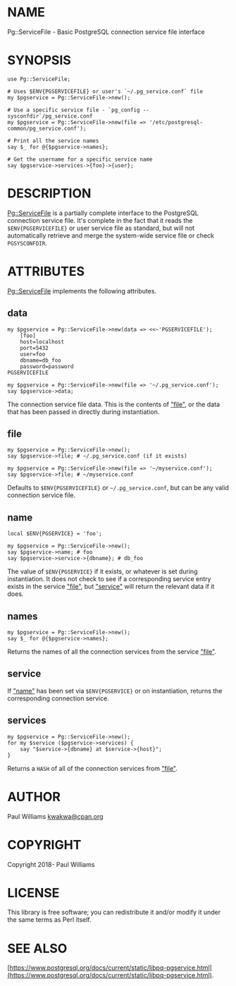 # NAME

Pg::ServiceFile - Basic PostgreSQL connection service file interface

# SYNOPSIS

    use Pg::ServiceFile;

    # Uses $ENV{PGSERVICEFILE} or user's `~/.pg_service.conf` file
    my $pgservice = Pg::ServiceFile->new();

    # Use a specific service file - `pg_config --sysconfdir`/pg_service.conf
    my $pgservice = Pg::ServiceFile->new(file => '/etc/postgresql-common/pg_service.conf');

    # Print all the service names
    say $_ for @{$pgservice->names};

    # Get the username for a specific service name
    say $pgservice->services->{foo}->{user};

# DESCRIPTION

[Pg::ServiceFile](https://metacpan.org/pod/Pg::ServiceFile) is a partially complete interface to the PostgreSQL
connection service file. It's complete in the fact that it reads the `$ENV{PGSERVICEFILE}` or user service file as standard, but will not
automatically retrieve and merge the system-wide service file or check
`PGSYSCONFDIR`.

# ATTRIBUTES

[Pg::ServiceFile](https://metacpan.org/pod/Pg::ServiceFile) implements the following attributes.

## data

    my $pgservice = Pg::ServiceFile->new(data => <<~'PGSERVICEFILE');
        [foo]
        host=localhost
        port=5432
        user=foo
        dbname=db_foo
        password=password
    PGSERVICEFILE

    my $pgservice = Pg::ServiceFile->new(file => '~/.pg_service.conf');
    say $pgservice->data;

The connection service file data. This is the contents of ["file"](#file), or the
data that has been passed in directly during instantiation.

## file

    my $pgservice = Pg::ServiceFile->new();
    say $pgservice->file; # ~/.pg_service.conf (if it exists)

    my $pgservice = Pg::ServiceFile->new(file => '~/myservice.conf');
    say $pgservice->file; # ~/myservice.conf

Defaults to `$ENV{PGSERVICEFILE}` or `~/.pg_service.conf`, but can be
any valid connection service file.

## name

    local $ENV{PGSERVICE} = 'foo';

    my $pgservice = Pg::ServiceFile->new();
    say $pgservice->name; # foo
    say $pgservice->service->{dbname}; # db_foo

The value of `$ENV{PGSERVICE}` if it exists, or whatever is set during
instantiation. It does not check to see if a corresponding service entry exists
in the service ["file"](#file), but ["service"](#service) will return the relevant data if
it does.

## names

    my $pgservice = Pg::ServiceFile->new();
    say $_ for @{$pgservice->names};

Returns the names of all the connection services from the service ["file"](#file).

## service

If ["name"](#name) has been set via `$ENV{PGSERVICE}` or on instantiation, returns
the corresponding connection service.

## services

    my $pgservice = Pg::ServiceFile->new();
    for my $service ($pgservice->services) {
        say "$service->{dbname} at $service->{host}";
    }

Returns a `HASH` of all of the connection services from ["file"](#file).

# AUTHOR

Paul Williams <kwakwa@cpan.org>

# COPYRIGHT

Copyright 2018- Paul Williams

# LICENSE

This library is free software; you can redistribute it and/or modify
it under the same terms as Perl itself.

# SEE ALSO

[https://www.postgresql.org/docs/current/static/libpq-pgservice.html](https://www.postgresql.org/docs/current/static/libpq-pgservice.html).
